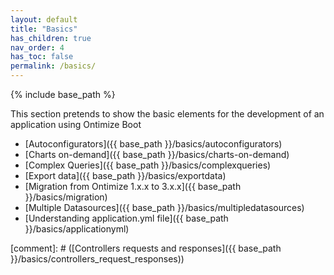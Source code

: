 ```yaml
---
layout: default
title: "Basics"
has_children: true
nav_order: 4
has_toc: false
permalink: /basics/
---
```


{% include base_path %}

This section pretends to show the basic elements for the development of an application using Ontimize Boot

- [Autoconfigurators]({{ base_path }}/basics/autoconfigurators)
- [Charts on-demand]({{ base_path }}/basics/charts-on-demand)
- [Complex Queries]({{ base_path }}/basics/complexqueries)
- [Export data]({{ base_path }}/basics/exportdata)
- [Migration from Ontimize 1.x.x to 3.x.x]({{ base_path }}/basics/migration)
- [Multiple Datasources]({{ base_path }}/basics/multipledatasources)
- [Understanding application.yml file]({{ base_path }}/basics/applicationyml)

[comment]: # ([Controllers requests and responses]({{ base_path }}/basics/controllers_request_responses))

